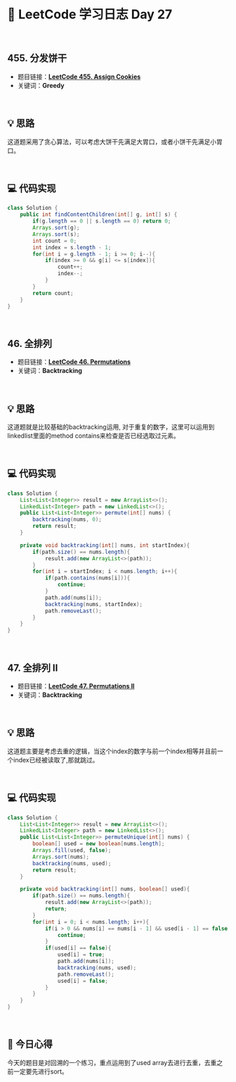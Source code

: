 # 📝 LeetCode 学习日志 Day 27

<br>

## 455. 分发饼干 
- 题目链接：[**LeetCode 455. Assign Cookies**](https://leetcode.com/problems/assign-cookies/)
- 关键词：**Greedy**  

<br>

## 💡 思路
这道题采用了贪心算法，可以考虑大饼干先满足大胃口，或者小饼干先满足小胃口。


<br>

## 💻 代码实现
```java
class Solution {
    public int findContentChildren(int[] g, int[] s) {
        if(g.length == 0 || s.length == 0) return 0;
        Arrays.sort(g);
        Arrays.sort(s);
        int count = 0;
        int index = s.length - 1;
        for(int i = g.length - 1; i >= 0; i--){
            if(index >= 0 && g[i] <= s[index]){
                count++;
                index--;
            }
        }
        return count;
    }
}
```

<br>

## 46. 全排列
- 题目链接：[**LeetCode 46. Permutations**](https://leetcode.com/problems/permutations/)
- 关键词：**Backtracking**

<br>

## 💡 思路
这道题就是比较基础的backtracking运用, 对于重复的数字，这里可以运用到linkedlist里面的method contains来检查是否已经选取过元素。


<br>

## 💻 代码实现
```java
class Solution {
    List<List<Integer>> result = new ArrayList<>();
    LinkedList<Integer> path = new LinkedList<>();
    public List<List<Integer>> permute(int[] nums) {
        backtracking(nums, 0);
        return result;
    }

    private void backtracking(int[] nums, int startIndex){
        if(path.size() == nums.length){
            result.add(new ArrayList<>(path));
        }
        for(int i = startIndex; i < nums.length; i++){
            if(path.contains(nums[i])){
                continue;
            }
            path.add(nums[i]);
            backtracking(nums, startIndex);
            path.removeLast();
        }
    }
}
```

<br>

## 47. 全排列 II
- 题目链接：[**LeetCode 47. Permutations II**](https://leetcode.com/problems/permutations-ii/)
- 关键词：**Backtracking**

<br>

## 💡 思路
这道题主要是考虑去重的逻辑，当这个index的数字与前一个index相等并且前一个index已经被读取了,那就跳过。

<br>

## 💻 代码实现
```java
class Solution {
    List<List<Integer>> result = new ArrayList<>();
    LinkedList<Integer> path = new LinkedList<>();
    public List<List<Integer>> permuteUnique(int[] nums) {
        boolean[] used = new boolean[nums.length];
        Arrays.fill(used, false);
        Arrays.sort(nums);
        backtracking(nums, used);
        return result;
    }

    private void backtracking(int[] nums, boolean[] used){
        if(path.size() == nums.length){
            result.add(new ArrayList<>(path));
            return;
        }
        for(int i = 0; i < nums.length; i++){
            if(i > 0 && nums[i] == nums[i - 1] && used[i - 1] == false){
                continue;
            }
            if(used[i] == false){
                used[i] = true;
                path.add(nums[i]);
                backtracking(nums, used);
                path.removeLast();
                used[i] = false;
            }
        }
    }
}
```

<br>

## 📝 今日心得
今天的题目是对回溯的一个练习，重点运用到了used array去进行去重，去重之前一定要先进行sort。